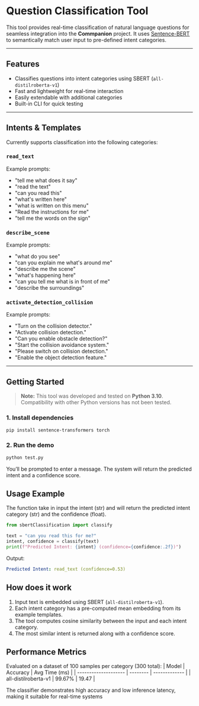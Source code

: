 # Question Classification Tool

This tool provides real-time classification of natural language questions for seamless integration into the **Commpanion** project. It uses [Sentence-BERT](https://www.sbert.net/) to semantically match user input to pre-defined intent categories.

---

## Features

- Classifies questions into intent categories using SBERT (`all-distilroberta-v1`)
- Fast and lightweight for real-time interaction
- Easily extendable with additional categories
- Built-in CLI for quick testing

---

## Intents & Templates

Currently supports classification into the following categories:

### `read_text`
Example prompts:
- "tell me what does it say"
- "read the text"
- "can you read this"
- "what's written here"
- "what is written on this menu"
- "Read the instructions for me"
- "tell me the words on the sign"

### `describe_scene`
Example prompts:
- "what do you see"
- "can you explain me what's around me"
- "describe me the scene"
- "what's happening here"
- "can you tell me what is in front of me"
- "describe the surroundings"

### `activate_detection_collision`
Example prompts:
- "Turn on the collision detector."
- "Activate collision detection."
- "Can you enable obstacle detection?"
- "Start the collision avoidance system."
- "Please switch on collision detection."
- "Enable the object detection feature."

---

## Getting Started

> **Note:** This tool was developed and tested on **Python 3.10**. Compatibility with other Python versions has not been tested.

### 1. Install dependencies

```bash
pip install sentence-transformers torch
```

### 2. Run the demo

```bash
python test.py
```

You’ll be prompted to enter a message. The system will return the predicted intent and a confidence score.

## Usage Example

The function take in input the intent (str) and will return the predicted intent category (str) and the confidence (float).

```python
from sbertClassification import classify

text = "can you read this for me?"
intent, confidence = classify(text)
print(f"Predicted Intent: {intent} (confidence={confidence:.2f})")
```
Output:
```yaml
Predicted Intent: read_text (confidence=0.53)
```

## How does it work

1) Input text is embedded using SBERT (`all-distilroberta-v1`).
2) Each intent category has a pre-computed mean embedding from its example templates.
3)  The tool computes cosine similarity between the input and each intent category.
4) The most similar intent is returned along with a confidence score.

## Performance Metrics

Evaluated on a dataset of 100 samples per category (300 total):
| Model                | Accuracy | Avg Time (ms) |
| -------------------- | -------- | ------------- |
| all-distilroberta-v1 | 99.67%   | 19.47         |

The classifier demonstrates high accuracy and low inference latency, making it suitable for real-time systems